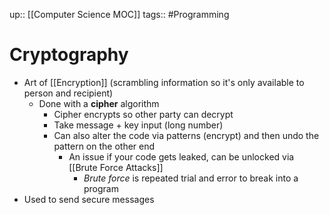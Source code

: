 up:: [[Computer Science MOC]]
tags:: #Programming  
# Cryptography
- Art of [[Encryption]] (scrambling information so it's only available to person and recipient)
	- Done with a **cipher** algorithm 
		- Cipher encrypts so other party can decrypt
		- Take message + key input (long number)
		- Can also alter the code via patterns (encrypt) and then undo the pattern on the other end
			- An issue if your code gets leaked, can be unlocked via [[Brute Force Attacks]]
				- *Brute force* is repeated trial and error to break into a program
- Used to send secure messages